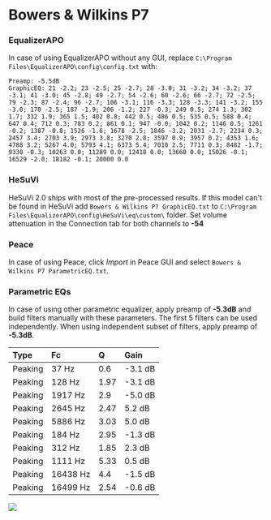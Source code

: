 # Bowers & Wilkins P7

### EqualizerAPO
In case of using EqualizerAPO without any GUI, replace `C:\Program Files\EqualizerAPO\config\config.txt`
with:
```
Preamp: -5.5dB
GraphicEQ: 21 -2.2; 23 -2.5; 25 -2.7; 28 -3.0; 31 -3.2; 34 -3.2; 37 -3.1; 41 -3.0; 45 -2.8; 49 -2.7; 54 -2.6; 60 -2.6; 66 -2.7; 72 -2.5; 79 -2.3; 87 -2.4; 96 -2.7; 106 -3.1; 116 -3.3; 128 -3.3; 141 -3.2; 155 -3.0; 170 -2.5; 187 -1.9; 206 -1.2; 227 -0.3; 249 0.5; 274 1.3; 302 1.7; 332 1.9; 365 1.5; 402 0.8; 442 0.5; 486 0.5; 535 0.5; 588 0.4; 647 0.4; 712 0.3; 783 0.2; 861 0.1; 947 -0.0; 1042 0.2; 1146 0.5; 1261 -0.2; 1387 -0.8; 1526 -1.6; 1678 -2.5; 1846 -3.2; 2031 -2.7; 2234 0.3; 2457 3.4; 2703 3.9; 2973 3.8; 3270 2.8; 3597 0.9; 3957 0.2; 4353 1.6; 4788 3.2; 5267 4.0; 5793 4.1; 6373 5.4; 7010 2.5; 7711 0.3; 8482 -1.7; 9330 -0.3; 10263 0.0; 11289 0.0; 12418 0.0; 13660 0.0; 15026 -0.1; 16529 -2.0; 18182 -0.1; 20000 0.0
```

### HeSuVi
HeSuVi 2.0 ships with most of the pre-processed results. If this model can't be found in HeSuVi add
`Bowers & Wilkins P7 GraphicEQ.txt` to `C:\Program Files\EqualizerAPO\config\HeSuVi\eq\custom\` folder.
Set volume attenuation in the Connection tab for both channels to **-54**

### Peace
In case of using Peace, click *Import* in Peace GUI and select `Bowers & Wilkins P7 ParametricEQ.txt`.

### Parametric EQs
In case of using other parametric equalizer, apply preamp of **-5.3dB** and build filters manually
with these parameters. The first 5 filters can be used independently.
When using independent subset of filters, apply preamp of **-5.3dB**.

| Type    | Fc       |    Q | Gain    |
|:--------|:---------|:-----|:--------|
| Peaking | 37 Hz    | 0.6  | -3.1 dB |
| Peaking | 128 Hz   | 1.97 | -3.1 dB |
| Peaking | 1917 Hz  | 2.9  | -5.0 dB |
| Peaking | 2645 Hz  | 2.47 | 5.2 dB  |
| Peaking | 5886 Hz  | 3.03 | 5.0 dB  |
| Peaking | 184 Hz   | 2.95 | -1.3 dB |
| Peaking | 312 Hz   | 1.85 | 2.3 dB  |
| Peaking | 1111 Hz  | 5.33 | 0.5 dB  |
| Peaking | 16438 Hz | 4.4  | -1.5 dB |
| Peaking | 16499 Hz | 2.54 | -0.6 dB |

![](https://raw.githubusercontent.com/jaakkopasanen/AutoEq/master/results/rtings/avg/Bowers%20&%20Wilkins%20P7/Bowers%20&%20Wilkins%20P7.png)